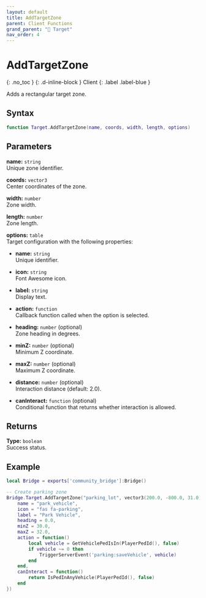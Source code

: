 ```yaml
---
layout: default
title: AddTargetZone
parent: Client Functions
grand_parent: "🎯 Target"
nav_order: 4
---
```


# AddTargetZone
{: .no_toc }
{: .d-inline-block }
Client
{: .label .label-blue }

Adds a rectangular target zone.

## Syntax

```lua
function Target.AddTargetZone(name, coords, width, length, options)
```

## Parameters

**name:** `string`  
Unique zone identifier.

**coords:** `vector3`  
Center coordinates of the zone.

**width:** `number`  
Zone width.

**length:** `number`  
Zone length.

**options:** `table`  
Target configuration with the following properties:

- **name:** `string`  
  Unique identifier.

- **icon:** `string`  
  Font Awesome icon.

- **label:** `string`  
  Display text.

- **action:** `function`  
  Callback function called when the option is selected.

- **heading:** `number` (optional)  
  Zone heading in degrees.

- **minZ:** `number` (optional)  
  Minimum Z coordinate.

- **maxZ:** `number` (optional)  
  Maximum Z coordinate.

- **distance:** `number` (optional)  
  Interaction distance (default: 2.0).

- **canInteract:** `function` (optional)  
  Conditional function that returns whether interaction is allowed.

## Returns

**Type:** `boolean`  
Success status.

## Example

```lua
local Bridge = exports['community_bridge']:Bridge()

-- Create parking zone
Bridge.Target.AddTargetZone("parking_lot", vector3(200.0, -800.0, 31.0), 10.0, 15.0, {
    name = "park_vehicle",
    icon = "fas fa-parking",
    label = "Park Vehicle",
    heading = 0.0,
    minZ = 30.0,
    maxZ = 32.0,
    action = function()
        local vehicle = GetVehiclePedIsIn(PlayerPedId(), false)
        if vehicle ~= 0 then
            TriggerServerEvent('parking:saveVehicle', vehicle)
        end
    end,
    canInteract = function()
        return IsPedInAnyVehicle(PlayerPedId(), false)
    end
})
```
